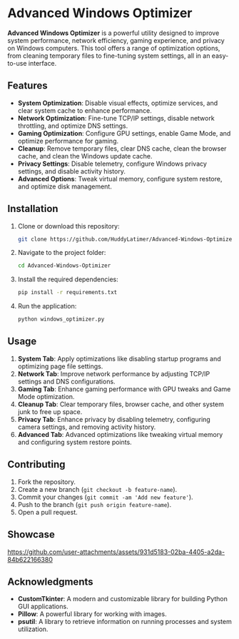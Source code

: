 # Advanced Windows Optimizer

**Advanced Windows Optimizer** is a powerful utility designed to improve system performance, network efficiency, gaming experience, and privacy on Windows computers. This tool offers a range of optimization options, from cleaning temporary files to fine-tuning system settings, all in an easy-to-use interface.

## Features

- **System Optimization**: Disable visual effects, optimize services, and clear system cache to enhance performance.
- **Network Optimization**: Fine-tune TCP/IP settings, disable network throttling, and optimize DNS settings.
- **Gaming Optimization**: Configure GPU settings, enable Game Mode, and optimize performance for gaming.
- **Cleanup**: Remove temporary files, clear DNS cache, clean the browser cache, and clean the Windows update cache.
- **Privacy Settings**: Disable telemetry, configure Windows privacy settings, and disable activity history.
- **Advanced Options**: Tweak virtual memory, configure system restore, and optimize disk management.

## Installation

1. Clone or download this repository:
    ```bash
    git clone https://github.com/HuddyLatimer/Advanced-Windows-Optimizer.git
    ```

2. Navigate to the project folder:
    ```bash
    cd Advanced-Windows-Optimizer
    ```

3. Install the required dependencies:
    ```bash
    pip install -r requirements.txt
    ```

4. Run the application:
    ```bash
    python windows_optimizer.py
    ```

## Usage

1. **System Tab**: Apply optimizations like disabling startup programs and optimizing page file settings.
2. **Network Tab**: Improve network performance by adjusting TCP/IP settings and DNS configurations.
3. **Gaming Tab**: Enhance gaming performance with GPU tweaks and Game Mode optimization.
4. **Cleanup Tab**: Clear temporary files, browser cache, and other system junk to free up space.
5. **Privacy Tab**: Enhance privacy by disabling telemetry, configuring camera settings, and removing activity history.
6. **Advanced Tab**: Advanced optimizations like tweaking virtual memory and configuring system restore points.

## Contributing

1. Fork the repository.
2. Create a new branch (`git checkout -b feature-name`).
3. Commit your changes (`git commit -am 'Add new feature'`).
4. Push to the branch (`git push origin feature-name`).
5. Open a pull request.

## Showcase


https://github.com/user-attachments/assets/931d5183-02ba-4405-a2da-84b622166380




## Acknowledgments

- **CustomTkinter**: A modern and customizable library for building Python GUI applications.
- **Pillow**: A powerful library for working with images.
- **psutil**: A library to retrieve information on running processes and system utilization.
